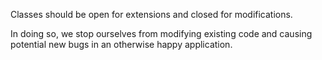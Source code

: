 Classes should be open for extensions and closed for modifications.

In doing so, we stop ourselves from modifying existing code and causing potential new bugs in an otherwise happy application.


